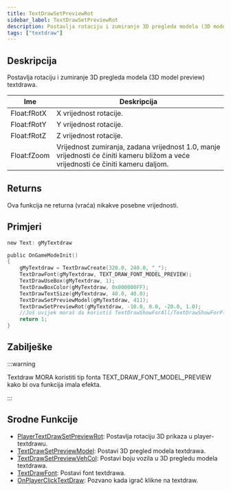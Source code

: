 ```yaml
---
title: TextDrawSetPreviewRot
sidebar_label: TextDrawSetPreviewRot
description: Postavlja rotaciju i zumiranje 3D pregleda modela (3D model preview) textdrawa.
tags: ["textdraw"]
---
```


## Deskripcija

Postavlja rotaciju i zumiranje 3D pregleda modela (3D model preview) textdrawa.

| Ime         | Deskripcija                                                                                                                        |
| ----------- | ---------------------------------------------------------------------------------------------------------------------------------- |
| Float:fRotX | X vrijednost rotacije.                                                                                                             |
| Float:fRotY | Y vrijednost rotacije.                                                                                                             |
| Float:fRotZ | Z vrijednost rotacije.                                                                                                             |
| Float:fZoom | Vrijednost zumiranja, zadana vrijednost 1.0, manje vrijednosti će činiti kameru bližom a veće vrijednosti će činiti kameru daljom. |

## Returns

Ova funkcija ne returna (vraća) nikakve posebne vrijednosti.

## Primjeri

```c
new Text: gMyTextdraw

public OnGameModeInit()
{
    gMyTextdraw = TextDrawCreate(320.0, 240.0, "_");
    TextDrawFont(gMyTextdraw, TEXT_DRAW_FONT_MODEL_PREVIEW);
    TextDrawUseBox(gMyTextdraw, 1);
    TextDrawBoxColor(gMyTextdraw, 0x000000FF);
    TextDrawTextSize(gMyTextdraw, 40.0, 40.0);
    TextDrawSetPreviewModel(gMyTextdraw, 411);
    TextDrawSetPreviewRot(gMyTextdraw, -10.0, 0.0, -20.0, 1.0);
    //Još uvijek moraš da koristiš TextDrawShowForAll/TextDrawShowForPlayer kako bi textdraw bio vidljiv.
    return 1;
}
```

## Zabilješke

:::warning

Textdraw MORA koristiti tip fonta TEXT_DRAW_FONT_MODEL_PREVIEW kako bi ova funkcija imala efekta.

:::

## Srodne Funkcije

- [PlayerTextDrawSetPreviewRot](PlayerTextDrawSetPreviewRot): Postavlja rotaciju 3D prikaza u player-textdrawu.
- [TextDrawSetPreviewModel](TextDrawSetPreviewModel): Postavi 3D pregled modela textdrawa.
- [TextDrawSetPreviewVehCol](TextDrawSetPreviewVehCol): Postavi boju vozila u 3D pregledu modela textdrawa.
- [TextDrawFont](TextDrawFont): Postavi font textdrawa.
- [OnPlayerClickTextDraw](../callbacks/OnPlayerClickTextDraw): Pozvano kada igrač klikne na textdraw.
